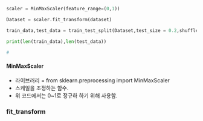 ```python
scaler = MinMaxScaler(feature_range=(0,1))

Dataset = scaler.fit_transform(dataset)

train_data,test_data = train_test_split(Dataset,test_size = 0.2,shuffle = False)

print(len(train_data),len(test_data))

#
```
#### MinMaxScaler
- 라이브러리  =  from sklearn.preprocessing import MinMaxScaler
- 스케일을 조정하는 함수.
- 위 코드에서는 0~1로 정규하 하기 위해 사용함.

### fit_transform
